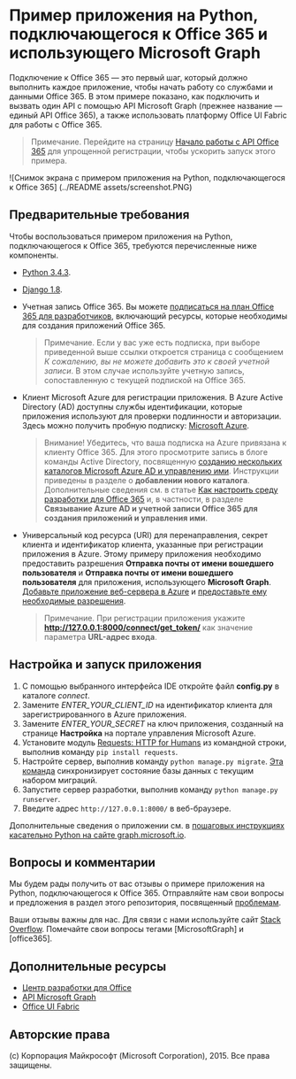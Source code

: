 ﻿# Пример приложения на Python, подключающегося к Office 365 и использующего Microsoft Graph

Подключение к Office 365 — это первый шаг, который должно выполнить каждое приложение, чтобы начать работу со службами и данными Office 365. В этом примере показано, как подключить и вызвать один API с помощью API Microsoft Graph (прежнее название — единый API Office 365), а также использовать платформу Office UI Fabric для работы с Office 365.

> Примечание. Перейдите на страницу [Начало работы с API Office 365](http://dev.office.com/getting-started/office365apis?platform=option-python#setup) для упрощенной регистрации, чтобы ускорить запуск этого примера.

![Снимок экрана с примером приложения на Python, подключающегося к Office 365] (../README assets/screenshot.PNG)

## Предварительные требования

Чтобы воспользоваться примером приложения на Python, подключающегося к Office 365, требуются перечисленные ниже компоненты. 
* [Python 3.4.3](https://www.python.org/downloads/). 
* [Django 1.8](https://docs.djangoproject.com/en/1.8/intro/install/). 
* Учетная запись Office 365. Вы можете [подписаться на план Office 365 для разработчиков](https://portal.office.com/Signup/Signup.aspx?OfferId=6881A1CB-F4EB-4db3-9F18-388898DAF510&DL=DEVELOPERPACK&ali=1#0), включающий ресурсы, которые необходимы для создания приложений Office 365.

     > Примечание. Если у вас уже есть подписка, при выборе приведенной выше ссылки откроется страница с сообщением *К сожалению, вы не можете добавить это к своей учетной записи*. В этом случае используйте учетную запись, сопоставленную с текущей подпиской на Office 365.
* Клиент Microsoft Azure для регистрации приложения. В Azure Active Directory (AD) доступны службы идентификации, которые приложения используют для проверки подлинности и авторизации. Здесь можно получить пробную подписку: [Microsoft Azure](https://account.windowsazure.com/SignUp).

    > Внимание! Убедитесь, что ваша подписка на Azure привязана к клиенту Office 365. Для этого просмотрите запись в блоге команды Active Directory, посвященную [созданию нескольких каталогов Microsoft Azure AD и управлению ими](http://blogs.technet.com/b/ad/archive/2013/11/08/creating-and-managing-multiple-windows-azure-active-directories.aspx). Инструкции приведены в разделе о **добавлении нового каталога**. Дополнительные сведения см. в статье [Как настроить среду разработки для Office 365](https://msdn.microsoft.com/office/office365/howto/setup-development-environment#bk_CreateAzureSubscription) и, в частности, в разделе **Связывание Azure AD и учетной записи Office 365 для создания приложений и управления ими**.
* Универсальный код ресурса (URI) для перенаправления, секрет клиента и идентификатор клиента, указанные при регистрации приложения в Azure. Этому примеру приложения необходимо предоставить разрешения **Отправка почты от имени вошедшего пользователя** и **Отправка почты от имени вошедшего пользователя** для приложения, использующего **Microsoft Graph**. [Добавьте приложение веб-сервера в Azure](https://msdn.microsoft.com/office/office365/HowTo/add-common-consent-manually#bk_RegisterServerApp) и [предоставьте ему необходимые разрешения](https://github.com/OfficeDev/O365-Python-Microsoft-Graph-Connect/wiki/Grant-permissions-to-the-Connect-application-in-Azure).

     > Примечание. При регистрации приложения укажите **http://127.0.0.1:8000/connect/get_token/** как значение параметра **URL-адрес входа**.

## Настройка и запуск приложения

1. С помощью выбранного интерфейса IDE откройте файл **config.py** в каталоге *connect*.
2. Замените *ENTER_YOUR_CLIENT_ID* на идентификатор клиента для зарегистрированного в Azure приложения.
3. Замените *ENTER_YOUR_SECRET* на ключ приложения, созданный на странице **Настройка** на портале управления Microsoft Azure.
4. Установите модуль [Requests: HTTP for Humans](http://docs.python-requests.org/en/latest/) из командной строки, выполнив команду ```pip install requests```.
5. Настройте сервер, выполнив команду ```python manage.py migrate```. [Эта команда](https://docs.djangoproject.com/en/1.8/ref/django-admin/#django-admin-migrate) синхронизирует состояние базы данных с текущим набором миграций.
6. Запустите сервер разработки, выполнив команду ```python manage.py runserver```.
7. Введите адрес ```http://127.0.0.1:8000/``` в веб-браузере.

Дополнительные сведения о приложении см. в [пошаговых инструкциях касательно Python на сайте graph.microsoft.io](http://graph.microsoft.io/docs/platform/python).

## Вопросы и комментарии

Мы будем рады получить от вас отзывы о примере приложения на Python, подключающегося к Office 365. Отправляйте нам свои вопросы и предложения в раздел этого репозитория, посвященный [проблемам](https://github.com/OfficeDev/O365-Python-Microsoft-Graph-Connect/issues).

Ваши отзывы важны для нас. Для связи с нами используйте сайт [Stack Overflow](http://stackoverflow.com/questions/tagged/office365+or+microsoftgraph). Помечайте свои вопросы тегами [MicrosoftGraph] и [office365].
  
## Дополнительные ресурсы

* [Центр разработки для Office](http://dev.office.com/)
* [API Microsoft Graph](http://graph.microsoft.io)
* [Office UI Fabric](http://dev.office.com/fabric)

## Авторские права
(c) Корпорация Майкрософт (Microsoft Corporation), 2015. Все права защищены.
